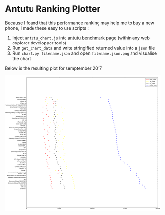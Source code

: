 # Antutu Ranking Plotter

Because I found that this performance ranking may help me to buy a new phone, I made these easy to use scripts :

1. Inject `antutu_chart.js` into [antutu benchmark](http://www.antutu.com/en/ranking/rank1.htm) page (within any web explorer developper tools)
2. Run `get_chart_data` and write stringified returned value into a `json` file
3. Run `chart.py filename.json` and open `filename.json.png` and visualise the chart

Below is the resulting plot for semptember 2017

![antutu2017](examples/chart_snapshot_20170916.json.png)